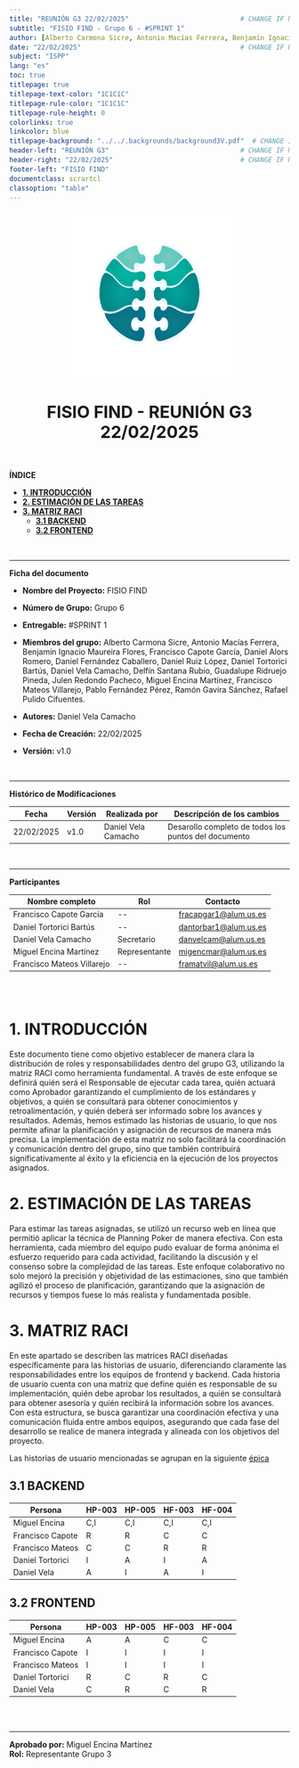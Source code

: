 ```yaml
---
title: "REUNIÓN G3 22/02/2025"                            # CHANGE IF NEEDED
subtitle: "FISIO FIND - Grupo 6 - #SPRINT 1"
author: [Alberto Carmona Sicre, Antonio Macías Ferrera, Benjamín Ignacio Maureira Flores, Francisco Capote García, Daniel Alors Romero, Daniel Fernández Caballero, Daniel Ruiz López, Daniel Tortorici Bartús, Daniel Vela Camacho, Delfín Santana Rubio, Guadalupe Ridruejo Pineda, Julen Redondo Pacheco, Miguel Encina Martínez, Francisco Mateos Villarejo, Pablo Fernández Pérez, Ramón Gavira Sánchez, Rafael Pulido Cifuentes]
date: "22/02/2025"                                        # CHANGE IF NEEDED
subject: "ISPP"
lang: "es"
toc: true
titlepage: true
titlepage-text-color: "1C1C1C"
titlepage-rule-color: "1C1C1C"
titlepage-rule-height: 0
colorlinks: true
linkcolor: blue
titlepage-background: "../../.backgrounds/background3V.pdf"  # CHANGE IF NEEDED
header-left: "REUNIÓN G3"                                 # CHANGE IF NEEDED
header-right: "22/02/2025"                                # CHANGE IF NEEDED
footer-left: "FISIO FIND"
documentclass: scrartcl
classoption: "table"  
---
```


<!-- COMMENT THIS WHEN EXPORTING TO PDF -->
<p align="center">
  <img src="../../.img/Logo_FisioFind_Verde_sin_fondo.PNG" alt="Logo FisioFind" width="300" />
</p>

<h1 align="center" style="font-size: 30px; font-weight: bold;">
  FISIO FIND  -  REUNIÓN G3 22/02/2025
</h1>

<br>


**ÍNDICE**
- [**1. INTRODUCCIÓN**](#1-introducción)
- [**2. ESTIMACIÓN DE LAS TAREAS**](#2-estimación-de-las-tareas)
- [**3. MATRIZ RACI**](#3-matriz-raci)
  - [**3.1 BACKEND**](#31-backend)
  - [**3.2 FRONTEND**](#32-frontend)
<!-- COMMENT WHEN EXPORTING TO PDF -->

<br>


---

**Ficha del documento**

- **Nombre del Proyecto:** FISIO FIND

- **Número de Grupo:** Grupo 6

- **Entregable:** #SPRINT 1

- **Miembros del grupo:** Alberto Carmona Sicre, Antonio Macías Ferrera, Benjamín Ignacio Maureira Flores, Francisco Capote García, Daniel Alors Romero, Daniel Fernández Caballero, Daniel Ruiz López, Daniel Tortorici Bartús, Daniel Vela Camacho, Delfín Santana Rubio, Guadalupe Ridruejo Pineda, Julen Redondo Pacheco, Miguel Encina Martínez, Francisco Mateos Villarejo, Pablo Fernández Pérez, Ramón Gavira Sánchez, Rafael Pulido Cifuentes.

- **Autores:** Daniel Vela Camacho

- **Fecha de Creación:** 22/02/2025  

- **Versión:** v1.0

<br>


---

**Histórico de Modificaciones**

| Fecha      | Versión | Realizada por       | Descripción de los cambios                           |
| ---------- | ------- | ------------------- | ---------------------------------------------------- |
| 22/02/2025 | v1.0    | Daniel Vela Camacho | Desarollo completo de todos los puntos del documento |

<br>

---

**Participantes**

| Nombre completo            | Rol           | Contacto              |
| -------------------------- | ------------- | --------------------- |
| Francisco Capote García    | --            | fracapgar1@alum.us.es |
| Daniel Tortorici Bartús    | --            | dantorbar1@alum.us.es |
| Daniel Vela Camacho        | Secretario    | danvelcam@alum.us.es  |
| Miguel Encina Martínez     | Representante | migencmar@alum.us.es  |
| Francisco Mateos Villarejo | --            | framatvil@alum.us.es  |

<br>

<!-- \newpage -->

<br>


# **1. INTRODUCCIÓN**

Este documento tiene como objetivo establecer de manera clara la distribución de roles y responsabilidades dentro del grupo G3, utilizando la matriz RACI como herramienta fundamental. A través de este enfoque se definirá quién será el Responsable de ejecutar cada tarea, quién actuará como Aprobador garantizando el cumplimiento de los estándares y objetivos, a quién se consultará para obtener conocimientos y retroalimentación, y quién deberá ser informado sobre los avances y resultados. Además, hemos estimado las historias de usuario, lo que nos permite afinar la planificación y asignación de recursos de manera más precisa. La implementación de esta matriz no solo facilitará la coordinación y comunicación dentro del grupo, sino que también contribuirá significativamente al éxito y la eficiencia en la ejecución de los proyectos asignados.

# **2. ESTIMACIÓN DE LAS TAREAS**

Para estimar las tareas asignadas, se utilizó un recurso web en línea que permitió aplicar la técnica de Planning Poker de manera efectiva. Con esta herramienta, cada miembro del equipo pudo evaluar de forma anónima el esfuerzo requerido para cada actividad, facilitando la discusión y el consenso sobre la complejidad de las tareas. Este enfoque colaborativo no solo mejoró la precisión y objetividad de las estimaciones, sino que también agilizó el proceso de planificación, garantizando que la asignación de recursos y tiempos fuese lo más realista y fundamentada posible.

# **3. MATRIZ RACI**

En este apartado se describen las matrices RACI diseñadas específicamente para las historias de usuario, diferenciando claramente las responsabilidades entre los equipos de frontend y backend. Cada historia de usuario cuenta con una matriz que define quién es responsable de su implementación, quién debe aprobar los resultados, a quién se consultará para obtener asesoría y quién recibirá la información sobre los avances. Con esta estructura, se busca garantizar una coordinación efectiva y una comunicación fluida entre ambos equipos, asegurando que cada fase del desarrollo se realice de manera integrada y alineada con los objetivos del proyecto.

Las historias de usuario mencionadas se agrupan en la siguiente [épica](https://github.com/Proyecto-ISPP/FISIOFIND/issues/85)

## **3.1 BACKEND**

| Persona          | HP-003 | HP-005 | HF-003 | HF-004 |
| ---------------- | ------ | ------ | ------ | ------ |
| Miguel Encina    | C,I    | C,I    | C,I    | C,I    |
| Francisco Capote | R      | R      | C      | C      |
| Francisco Mateos | C      | C      | R      | R      |
| Daniel Tortorici | I      | A      | I      | A      |
| Daniel Vela      | A      | I      | A      | I      |

## **3.2 FRONTEND**

| Persona          | HP-003 | HP-005 | HF-003 | HF-004 |
| ---------------- | ------ | ------ | ------ | ------ |
| Miguel Encina    | A      | A      | C      | C      |
| Francisco Capote | I      | I      | I      | I      |
| Francisco Mateos | I      | I      | I      | I      |
| Daniel Tortorici | R      | C      | R      | C      |
| Daniel Vela      | C      | R      | C      | R      |


<br>

<br>


---

**Aprobado por:** Miguel Encina Martínez  
**Rol:** Representante Grupo 3
